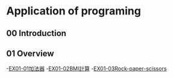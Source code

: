 # Application of programing

## 00 Introduction

## 01 Overview

-[EX01-01加法器](https://colab.research.google.com/drive/1XJ5W6f7HuS6f8XAjDXAqMrvdKgIOqQEz)
-[EX01-02BMI計算](https://colab.research.google.com/drive/1rVVqc7dIeWLPCRSGTT9kk7XQGdqxdJ8b)
-[EX01-03Rock-paper-scissors](https://colab.research.google.com/drive/1ZMiLhDgPcX3ywbuOc_tlgDUjOc9TrgB6)
